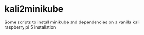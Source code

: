 # kali2minikube
Some scripts to install minikube and dependencies on a vanilla kali raspberry pi 5 installation
